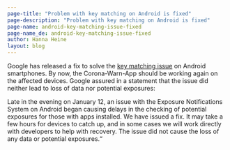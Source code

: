 ```yaml
---
page-title: "Problem with key matching on Android is fixed"
page-description: "Problem with key matching on Android is fixed"
page-name: android-key-matching-issue-fixed
page-name_de: android-key-matching-issue-fixed
author: Hanna Heine
layout: blog
---
```

 
Google has released a fix to solve the [key matching issue](https://www.coronawarn.app/en/blog/2021-01-13-corona-warn-app-key-matching-issue-on-android-smartphones/) on Android smartphones. By now, the Corona-Warn-App should be working again on the affected devices. Google assured in a statement that the issue did neither lead to loss of data nor potential exposures:
 
<!-- overview -->

Late in the evening on January 12, an issue with the Exposure Notifications System on Android began causing delays in the checking of potential exposures for those with apps installed. We have issued a fix. It may take a few hours for devices to catch up, and in some cases we will work directly with developers to help with recovery. The issue did not cause the loss of any data or potential exposures.“



